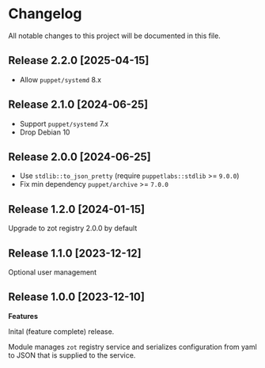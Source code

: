 # Changelog

All notable changes to this project will be documented in this file.

## Release 2.2.0 [2025-04-15]

- Allow `puppet/systemd` 8.x

## Release 2.1.0 [2024-06-25]

- Support `puppet/systemd` 7.x
- Drop Debian 10

## Release 2.0.0 [2024-06-25]

- Use `stdlib::to_json_pretty` (require `puppetlabs::stdlib` >= `9.0.0`)
- Fix min dependency `puppet/archive` >= `7.0.0`

## Release 1.2.0 [2024-01-15]

 Upgrade to zot registry 2.0.0 by default

## Release 1.1.0 [2023-12-12]

  Optional user management

## Release 1.0.0 [2023-12-10]

**Features**

  Inital (feature complete) release.

  Module manages `zot` registry service and serializes configuration from yaml to JSON that is supplied to the service.

